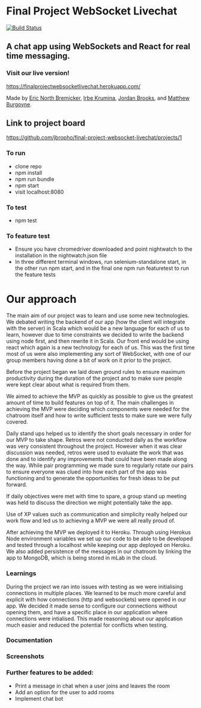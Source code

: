 # Final Project WebSocket Livechat
[![Build Status](https://travis-ci.org/jbropho/final-project-websocket-livechat.svg?branch=master)](https://travis-ci.org/jbropho/final-project-websocket-livechat)

## A chat app using WebSockets and React for real time messaging. 

### Visit our live version! 
https://finalprojectwebsocketlivechat.herokuapp.com/



 Made by [Eric North Bremicker](https://github.com/blarvin), [Irbe Krumina](https://github.com/irbekrm/), [Jordan Brooks](https://github.com/jbropho), and [Matthew Burgoyne](https://github.com/mattb20).

## Link to project board
https://github.com/jbropho/final-project-websocket-livechat/projects/1

 ### To run
 * clone repo
 * npm install
 * npm run bundle
 * npm start
 * visit localhost:8080

 ### To test
 * npm test
  
 ### To feature test
 * Ensure you have chromedriver downloaded and point nightwatch to the installation in the nightwatch.json file
 * In three different terminal windows, run selenium-standalone start, in the other run npm start, and in the final one npm run featuretest to run the feature tests 
 
# Our approach
 The main aim of our project was to learn and use some new technologies. We debated writing the backend of our app (how the client will integrate with the server) in Scala
 which would be a new language for each of us to learn, however due to time constraints we decided to write the backend using node first, and then rewrite it in Scala.
 Our front end would be using react which again is a new technology for each of us. This was the first time most of us were also implementing any sort of WebSocket, with one of our group members having done a bit of work on it prior to the project.

 Before the project began we laid down ground rules to ensure maximum productivity during the duration of the project and to make sure people were kept clear about what is required from them.

 We aimed to achieve the MVP as quickly as possible to give us the greatest amount of time to build features on top of it. The main challenges in achieving the MVP were deciding which components were needed for the chatroom itself and how to write sufficient tests to make sure we were fully covered.

 Daily stand ups helped us to identify the short goals necessary in order for our MVP to take shape. Retros were not conducted daily as the workflow was very consistent throughout the project. However when it was clear discussion was needed, retros were used to evaluate the work that was done and to identify any improvements that could have been made along the way.
 While pair programming we made sure to regularly rotate our pairs to ensure everyone was clued into how each part of the app was functioning and to generate the opportunities for fresh ideas to be put forward.
 
 If daily objectives were met with time to spare, a group stand up meeting was held to discuss the direction we might potentially take the app. 
 
 Use of XP values such as communication and simplicity really helped our work flow and led us to achieving a MVP we were all really proud of.
 
 After achieving the MVP we deployed it to Heroku. Through using Herokus Node environment variables we set up our code to be able to be developed and tested through a localhost while keeping our app deployed on Heroku.
We also added persistence of the messages in our chatroom by linking the app to MongoDB, which is being stored in mLab in the cloud. 

### Learnings

During the project we ran into issues with testing as we were initialising connections in multiple places. We learned to be much more
careful and explicit with how connections (http and websockets) were opened in our app. We decided it made sense to configure our connections without opening them, and have a specific place in our application where connections were intialised. This made reasoning about our application much easier and reduced the potential for conflicts when testing.

### Documentation

### Screenshots

### Further features to be added:
- Print a message in chat when a user joins and leaves the room
- Add an option for the user to add rooms
- Implement chat bot
